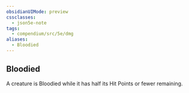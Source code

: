 ```yaml
---
obsidianUIMode: preview
cssclasses:
  - json5e-note
tags:
  - compendium/src/5e/dmg
aliases:
  - Bloodied
---
```

## Bloodied

A creature is Bloodied while it has half its Hit Points or fewer remaining.